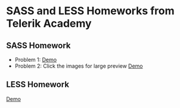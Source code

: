 # SASS and LESS Homeworks from Telerik Academy
## SASS Homework
* Problem 1: [Demo](https://rawgit.com/dany-telerik-academy/SASS-and-LESS/master/SASS-Homework/problem1/homework.html)
* Problem 2: Click the images for large preview [Demo](https://rawgit.com/dany-telerik-academy/SASS-and-LESS/master/SASS-Homework/problem-2-galery/index.html)
## LESS Homework
[Demo](https://rawgit.com/dany-telerik-academy/SASS-and-LESS/master/LESS-Homework/homework5/homework.html)